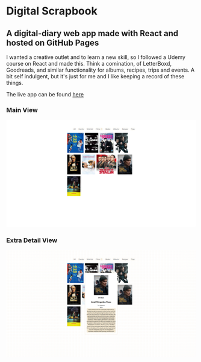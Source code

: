 # Digital Scrapbook

## A digital-diary web app made with React and hosted on GitHub Pages

I wanted a creative outlet and to learn a new skill, so I followed a Udemy course on React and made this. Think a comination, of LetterBoxd, Goodreads, and similar functionality for albums, recipes, trips and events. A bit self indulgent, but it's just for me and I like keeping a record of these things.

The live app can be found [here](https://owengraham.github.io/digital-scrapbook/)

### Main View 

![The main view of the app](src/assets/readme/home.png)

### Extra Detail View

![Extra detail view for film](src/assets/readme/film-extra-detail.png)
